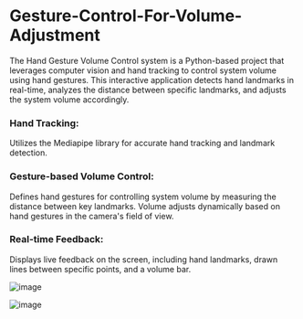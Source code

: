 # Gesture-Control-For-Volume-Adjustment
The Hand Gesture Volume Control system is a Python-based project that leverages computer vision and hand tracking to control system volume using hand gestures. This interactive application detects hand landmarks in real-time, analyzes the distance between specific landmarks, and adjusts the system volume accordingly.

### Hand Tracking:
Utilizes the Mediapipe library for accurate hand tracking and landmark detection.

### Gesture-based Volume Control:
Defines hand gestures for controlling system volume by measuring the distance between key landmarks.
Volume adjusts dynamically based on hand gestures in the camera's field of view.

### Real-time Feedback:
Displays live feedback on the screen, including hand landmarks, drawn lines between specific points, and a volume bar.

![image](https://github.com/Greeshmanth19/Gesture-Control-For-Volume-Adjustment/assets/136437342/4b5d0934-95ca-4a52-b414-f1b6f7da3070)

![image](https://github.com/Greeshmanth19/Gesture-Control-For-Volume-Adjustment/assets/136437342/864f129e-d11b-4643-9edf-db92d3cb37dc)


